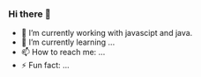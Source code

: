 ### Hi there 👋

- 🔭 I’m currently working with javascipt and java.
- 🌱 I’m currently learning ...
- 📫 How to reach me: ...
- ⚡ Fun fact: ...

